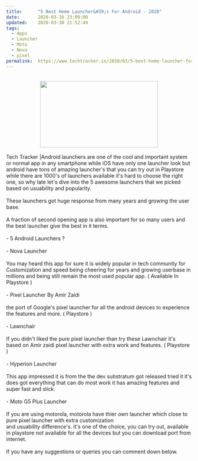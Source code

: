 ```yaml
---
title:		"5 Best Home Launcher&#39;s For Android - 2020"
date:		2020-03-16 23:09:00
updated:	2020-03-30 21:52:49
tags: 
  - Apps
  - Launcher
  - Moto
  - Nova
  - pixel	
permalink:	https://www.techtracker.in/2020/03/5-best-home-launcher-for-android-2020.html
---
```


<div><br><div class="separator" style="clear: both; text-align: center;"><a href="https://lh3.googleusercontent.com/-P6SeQ9m80zo/XoIc1p1MbRI/AAAAAAAABQg/8egfgqXh1kAotMDl5zcPvAIL7qTgqvewQCLcBGAsYHQ/s1600/IMG_20200111_105332_780-02-14.jpeg" imageanchor="1" style="margin-left: 1em; margin-right: 1em;"><img src="https://lh3.googleusercontent.com/-P6SeQ9m80zo/XoIc1p1MbRI/AAAAAAAABQg/8egfgqXh1kAotMDl5zcPvAIL7qTgqvewQCLcBGAsYHQ/s1600/IMG_20200111_105332_780-02-14.jpeg" border="0" data-original-width="1280" data-original-height="720" width="320" height="180"></a></div></div><div><br></div>Tech Tracker |Android launchers are one of the cool and important system or normal app in any smartphone while iOS have only one launcher look but android have tons of amazing launcher's that you can try out in Playstore while there are 1000's of launchers available it's hard to choose the right one, so why late let's dive into the 5 awesome launchers that we picked based on usuability and popularity.<div><br></div><div>These launchers got huge response from many years and growing the user base.</div><div><br></div><div>A fraction of second opening app is also important for so many users and the best launcher give the best in it terms.</div><div><br></div><div>- 5 Android Launchers ?</div><div><br></div><div>- Nova Launcher</div><div><br></div><div>You may heard this app for sure it is widely popular in tech community for Customization and speed being cheering for years and growing userbase in millions and being still remain the most used popular app. ( Available In Playstore )</div><div><br></div><div>- Pixel Launcher By Amir Zaidi</div><div><br></div><div>the port of Google's pixel launcher for all the android devices to experience the features and more. ( Playstore )</div><div><br></div><div>- Lawnchair&nbsp;</div><div><br></div><div>If you didn't liked the pure pixel launcher than try these Lawnchair it's based on Amir zaidi pixel launcher with extra work and features. ( Playstore )</div><div><br></div><div>- Hyperion Launcher</div><div><br></div><div>This app impressed it is from the the dev substratum got released tried it it's does got everything that can do most work it has amazing features and super fast and slick.</div><div><br></div><div>- Moto G5 Plus Launcher</div><div><br></div><div>If you are using motorola, motorola have thier own launcher which close to pure pixel launcher with extra customization</div><div>and usuability difference's. it's one of the choice, you can try out, available in playstore not available for all the devices but you can download port from internet.</div><div><br></div><div>If you have any suggestions or queries you can comment down below.</div>
<!-- no comments on this post -->